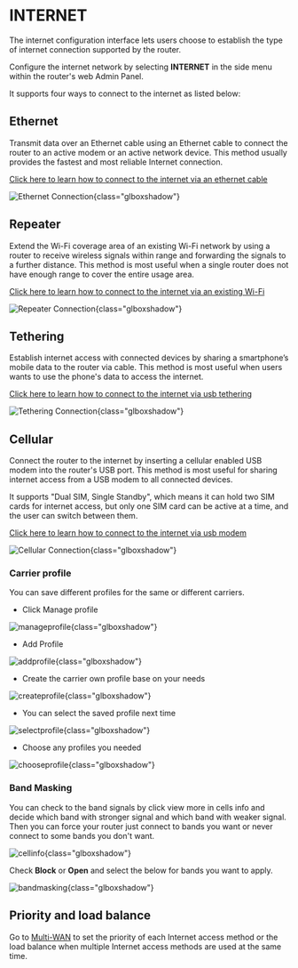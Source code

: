 # INTERNET

The internet configuration interface lets users choose to establish the type of internet connection supported by the router.

Configure the internet network by selecting **INTERNET** in the side menu within the router's web Admin Panel. 

It supports four ways to connect to the internet as listed below:

## Ethernet

Transmit data over an Ethernet cable using an Ethernet cable to connect the router to an active modem or an active network device. This method usually provides the fastest and most reliable Internet connection. 

[Click here to learn how to connect to the internet via an ethernet cable](../../../tutorials/internet_ethernet)

![Ethernet Connection](https://static.gl-inet.com/docs/en/4/user_guide/gl-x3000/internet/x3000_ethernet.png){class="glboxshadow"}

## Repeater

Extend the Wi-Fi coverage area of an existing Wi-Fi network by using a router to receive wireless signals within range and forwarding the signals to a further distance. This method is most useful when a single router does not have enough range to cover the entire usage area.

[Click here to learn how to connect to the internet via an existing Wi-Fi](../../../tutorials/internet_repeater)

![Repeater Connection](https://static.gl-inet.com/docs/en/4/user_guide/gl-x3000/internet/x3000_repeater.png){class="glboxshadow"}

## Tethering

Establish internet access with connected devices by sharing a smartphone’s mobile data to the router via cable. This method is most useful when users wants to use the phone's data to access the internet.

[Click here to learn how to connect to the internet via usb tethering](../../../tutorials/internet_tethering)

![Tethering Connection](https://static.gl-inet.com/docs/en/4/user_guide/gl-x3000/internet/x3000_tethering.png){class="glboxshadow"}

## Cellular
 
Connect the router to the internet by inserting a cellular enabled USB modem into the router's USB port. This method is most useful for sharing internet access from a USB modem to all connected devices.

It supports "Dual SIM, Single Standby", which means it can hold two SIM cards for internet access, but only one SIM card can be active at a time, and the user can switch between them.

[Click here to learn how to connect to the internet via usb modem](../../../tutorials/internet_cellular)

![Cellular Connection](https://static.gl-inet.com/docs/en/4/user_guide/gl-x3000/internet/x3000_cellular.png){class="glboxshadow"}

### Carrier profile

You can save different profiles for the same or different carriers.

* Click Manage profile

![manageprofile](https://static.gl-inet.com/docs/en/4/user_guide/gl-x3000/internet/manageprofile.jpg){class="glboxshadow"}

* Add Profile

![addprofile](https://static.gl-inet.com/docs/en/4/user_guide/gl-x3000/internet/Addprofile.jpg){class="glboxshadow"}

* Create the carrier own profile base on your needs

![createprofile](https://static.gl-inet.com/docs/en/4/user_guide/gl-x3000/internet/createprofile.jpg){class="glboxshadow"}

* You can select the saved profile next time

![selectprofile](https://static.gl-inet.com/docs/en/4/user_guide/gl-x3000/internet/selectprofile.jpg){class="glboxshadow"}

* Choose any profiles you needed

![chooseprofile](https://static.gl-inet.com/docs/en/4/user_guide/gl-x3000/internet/chooseprofile.jpg){class="glboxshadow"}

### Band Masking

You can check to the band signals by click view more in cells info and decide which band with stronger signal and which band with weaker signal. Then you can force your router just connect to bands you want or never connect to some bands you don't want. 

![cellinfo](https://static.gl-inet.com/docs/en/4/user_guide/gl-x3000/internet/cellinfo.jpg){class="glboxshadow"}

Check **Block** or **Open** and select the below for bands you want to apply.

![bandmasking](https://static.gl-inet.com/docs/en/4/user_guide/gl-x3000/internet/bandmasking.jpg){class="glboxshadow"}




## Priority and load balance

Go to [Multi-WAN](../../../tutorials/multi-wan/) to set the priority of each Internet access method or the load balance when multiple Internet access methods are used at the same time.

